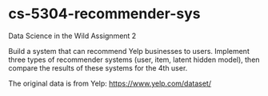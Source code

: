 # cs-5304-recommender-sys
Data Science in the Wild Assignment 2

Build a system that can recommend Yelp businesses to users. Implement three types of recommender systems (user, item, latent hidden model), then compare the results of these systems for the 4th user.

The original data is from Yelp: https://www.yelp.com/dataset/
